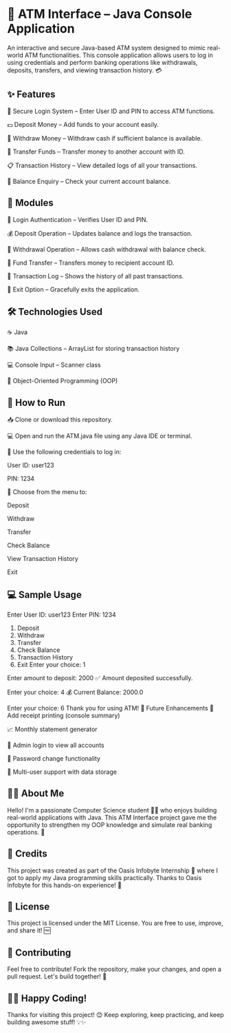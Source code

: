 # 🏧 ATM Interface – Java Console Application
An interactive and secure Java-based ATM system designed to mimic real-world ATM functionalities. This console application allows users to log in using credentials and perform banking operations like withdrawals, deposits, transfers, and viewing transaction history. 💳

## ✨ Features
🔐 Secure Login System – Enter User ID and PIN to access ATM functions.

💵 Deposit Money – Add funds to your account easily.

💸 Withdraw Money – Withdraw cash if sufficient balance is available.

🔁 Transfer Funds – Transfer money to another account with ID.

📋 Transaction History – View detailed logs of all your transactions.

🧾 Balance Enquiry – Check your current account balance.

## 🧩 Modules
🔐 Login Authentication – Verifies User ID and PIN.

💰 Deposit Operation – Updates balance and logs the transaction.

🏧 Withdrawal Operation – Allows cash withdrawal with balance check.

🔄 Fund Transfer – Transfers money to recipient account ID.

📜 Transaction Log – Shows the history of all past transactions.

🚪 Exit Option – Gracefully exits the application.

## 🛠️ Technologies Used
☕ Java

📚 Java Collections – ArrayList for storing transaction history

💻 Console Input – Scanner class

🧠 Object-Oriented Programming (OOP)

## 🚀 How to Run
📥 Clone or download this repository.

💻 Open and run the ATM.java file using any Java IDE or terminal.

🔐 Use the following credentials to log in:

User ID: user123

PIN: 1234

🧾 Choose from the menu to:

Deposit

Withdraw

Transfer

Check Balance

View Transaction History

Exit

## 💻 Sample Usage

Enter User ID: user123
Enter PIN: 1234

1. Deposit
2. Withdraw
3. Transfer
4. Check Balance
5. Transaction History
6. Exit
Enter your choice: 1

Enter amount to deposit: 2000
✅ Amount deposited successfully.

Enter your choice: 4
💰 Current Balance: 2000.0

Enter your choice: 6
Thank you for using ATM!
🌱 Future Enhancements
🧾 Add receipt printing (console summary)

📈 Monthly statement generator

💼 Admin login to view all accounts

🔐 Password change functionality

🪪 Multi-user support with data storage

## 🙋‍♀️ About Me
Hello! I'm a passionate Computer Science student 👩‍💻 who enjoys building real-world applications with Java. This ATM Interface project gave me the opportunity to strengthen my OOP knowledge and simulate real banking operations. 🚀

## 🌟 Credits
This project was created as part of the Oasis Infobyte Internship 💼 where I got to apply my Java programming skills practically. Thanks to Oasis Infobyte for this hands-on experience! 🙏

## 📄 License
This project is licensed under the MIT License. You are free to use, improve, and share it! 🆓

## 🤝 Contributing
Feel free to contribute!
Fork the repository, make your changes, and open a pull request. Let's build together! 💪

## 👩‍💻 Happy Coding!
Thanks for visiting this project! 😊
Keep exploring, keep practicing, and keep building awesome stuff! 💡✨
